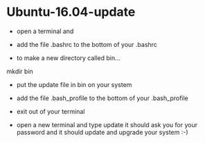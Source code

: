 # Ubuntu-16.04-update

- open a terminal and 

- add the file .bashrc to the bottom of your .bashrc  

- to make a new directory called bin...

mkdir bin

- put the update file in bin on your system

- add the file .bash_profile to the bottom of your .bash_profile

- exit out of your terminal

- open a new terminal and type update it should ask you for your password and it should update and upgrade your system :-)
